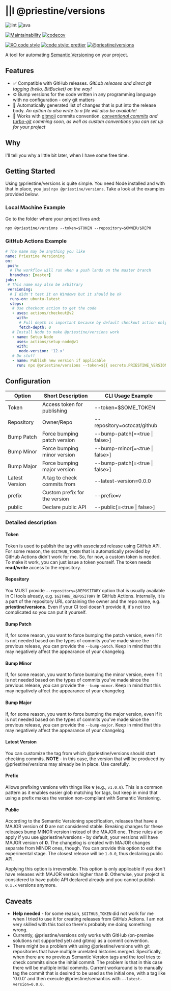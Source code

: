 # ||l @priestine/versions

![lint](https://github.com/priestine/versions/workflows/lint/badge.svg)
![ava](https://github.com/priestine/versions/workflows/AVA/badge.svg)

[![Maintainability](https://api.codeclimate.com/v1/badges/47fea726a5dfd86413cf/maintainability)](https://codeclimate.com/github/priestine/versions/maintainability)
[![codecov](https://codecov.io/gh/priestine/versions/branch/master/graph/badge.svg)](https://codecov.io/gh/priestine/versions)

[![XO code style](https://img.shields.io/badge/code_style-XO-5ed9c7.svg)](https://github.com/xojs/xo)
[![code style: prettier](https://img.shields.io/badge/code_style-prettier-ff69b4.svg)](https://github.com/prettier/prettier)
[![@priestine/versions](https://img.shields.io/badge/versioning-%40priestine%2Fversions-E76D83.svg)](https://github.com/priestine/versions)

A tool for automating [Semantic Versioning](https://semver.org) on your project.

## Features

- ✅ Compatible with GitHub releases. _GitLab releases and direct git tagging (hello, BitBucket) on the way!_
- ⚙️ Bump versions for the code written in any programming language with no configuration - only git matters
- 📝 Automatically generated list of changes that is put into the release body. _An option to also write to a file will also be available!_
- 🤔 Works with [gitmoji](https://gitmoji.carloscuesta.me) commits convention. _[conventional commits](https://www.conventionalcommits.org/en/v1.0.0/) and [turbo-git](https://github.com/labs-js/turbo-git) comming soon, as well as custom conventions you can set up for your project_

## Why

I'll tell you why a little bit later, when I have some free time.

## Getting Started

Using @priestine/versions is quite simple. You need Node installed and with that in place, you just `npx @priestine/versions`. Take a look at the examples provided below.

### Local Machine Example

Go to the folder where your project lives and:

```shell
npx @priestine/versions --token=$TOKEN --repository=$OWNER/$REPO
```

### GitHub Actions Example

```yml
# The name may be anything you like
name: Priestine Versioning
on:
 push:
  # The workflow will run when a push lands on the master branch
  branches: [master]
jobs:
 # This name may also be arbitrary
 versioning:
  # I didn't test it on Windows but it should be ok
  runs-on: ubuntu-latest
  steps:
   # Use checkout action to get the code
   - uses: actions/checkout@v2
     with:
      # Full depth is important because by default checkout action only fetches one commit
      fetch-depth: 0
   # Install Node to make @priestine/versions work
   - name: Setup Node
     uses: actions/setup-node@v1
     with:
      node-version: '12.x'
   # Do stuff
   - name: Publish new version if applicable
     run: npx @priestine/versions --token=${{ secrets.PRIESTINE_VERSIONS_TOKEN }} --repository=$GITHUB_REPOSITORY
```

## Configuration

| Option         | Short Description             | CLI Usage Example              |
| -------------- | ----------------------------- | ------------------------------ |
| Token          | Access token for publishing   | --token=\$SOME_TOKEN           |
| Repository     | Owner/Repo                    | --repository=octocat/github    |
| Bump Patch     | Force bumping patch version   | --bump-patch[=<true \| false>] |
| Bump Minor     | Force bumping minor version   | --bump-minor[=<true \| false>] |
| Bump Major     | Force bumping major version   | --bump-patch[=<true \| false>] |
| Latest Version | A tag to check commits from   | --latest-version=0.0.0         |
| prefix         | Custom prefix for the version | --prefix=v                     |
| public         | Declare public API            | --public[=<true \| false>]     |

### Detailed description

#### Token

Token is used to publish the tag with associated release using GitHub API. For some reason, the `$GITHUB_TOKEN` that is automatically provided by GitHub Actions didn't work for me. So, for now, a custom token is needed. To make it work, you can just issue a token yourself. The token needs **read/write** access to the repository.

#### Repository

You MUST provide `--repository=$REPOSITORY` option that is usually available in CI tools already, e.g. `$GITHUB_REPOSITORY` in GitHub Actions. Internally, it is a part of the repository URL containing the owner and the repo name, e.g. **priestine/versions**. Even if your CI tool doesn't provide it, it's not too complicated so you can put it yourself.

#### Bump Patch

If, for some reason, you want to force bumping the patch version, even if it is not needed based on the types of commits you've made since the previous release, you can provide the `--bump-patch`. Keep in mind that this may negatively affect the appearance of your changelog.

#### Bump Minor

If, for some reason, you want to force bumping the minor version, even if it is not needed based on the types of commits you've made since the previous release, you can provide the `--bump-minor`. Keep in mind that this may negatively affect the appearance of your changelog.

#### Bump Major

If, for some reason, you want to force bumping the major version, even if it is not needed based on the types of commits you've made since the previous release, you can provide the `--bump-major`. Keep in mind that this may negatively affect the appearance of your changelog.

#### Latest Version

You can customize the tag from which @priestine/versions should start checking commits. **NOTE** - in this case, the version that will be produced by @priestine/versions may already be in place. Use carefully.

#### Prefix

Allows prefixing versions with things like **v** (e.g., `v1.0.0`). This is a common pattern as it enables easier glob matching for tags, but keep in mind that using a prefix makes the version non-compliant with Semantic Versioning.

#### Public

According to the Semantic Versioning specification, releases that have a MAJOR version of **0** are not considered stable. Breaking changes for these releases bump MINOR version instead of the MAJOR one. These rules also apply if you use @priestine/versions - by default, your versions will have MAJOR version of **0**. The changelog is created with MAJOR changes separate from MINOR ones, though. You can provide this option to exit the experimental stage. The closest release will be `1.0.0`, thus declaring public API.

Applying this option is irreversible. This option is only applicable if you don't have releases with MAJOR version higher than **0**. Otherwise, your project is considered to have public API declared already and you cannot publish `0.x.x` versions anymore.

## Caveats

- **Help needed** - for some reason, `$GITHUB_TOKEN` did not work for me when I tried to use it for creating releases from GitHub Actions. I am not very skilled with this tool so there's probably me doing something wrong.
- Currently, @priestine/versions only works with GitHub (on-premise solutions not supported yet) and gitmoji as a commit convention.
- There might be a problem with using @priestine/versions with git repositories that have multiple unrelated histories merged. Specifically, when there are no previous Semantic Version tags and the tool tries to check commits since the initial commit. The problem is that in this case there will be multiple initial commits. Current workaround is to manually tag the commit that is desired to be used as the initial one, with a tag like '0.0.0' and then execute @priestine/semantics with `--latest-version=0.0.0`.
